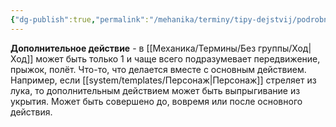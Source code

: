 ```yaml
---
{"dg-publish":true,"permalink":"/mehanika/terminy/tipy-dejstvij/podrobnee-o-tipah-dejstvij/dopolnitelnoe/"}
---
```


**Дополнительное действие** - в [[Механика/Термины/Без группы/Ход\|Ход]] может быть только 1 и чаще всего подразумевает передвижение, прыжок, полёт. Что-то, что делается вместе с основным действием. Например, если [[system/templates/Персонаж\|Персонаж]] стреляет из лука, то дополнительным действием может быть выпрыгивание из укрытия. Может быть совершено до, вовремя или после основного действия.